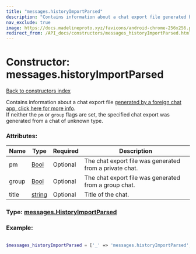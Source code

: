 ```yaml
---
title: "messages.historyImportParsed"
description: "Contains information about a chat export file generated by a foreign chat app, click here for more info.  "
nav_exclude: true
image: https://docs.madelineproto.xyz/favicons/android-chrome-256x256.png
redirect_from: /API_docs/constructors/messages_historyImportParsed.html
---
```

# Constructor: messages.historyImportParsed  
[Back to constructors index](/API_docs/constructors/index.html)



Contains information about a chat export file [generated by a foreign chat app, click here for more info](https://core.telegram.org/api/import).  
If neither the `pm` or `group` flags are set, the specified chat export was generated from a chat of unknown type.

### Attributes:

| Name     |    Type       | Required | Description |
|----------|---------------|----------|-------------|
|pm|[Bool](/API_docs/types/Bool.html) | Optional|The chat export file was generated from a private chat.|
|group|[Bool](/API_docs/types/Bool.html) | Optional|The chat export file was generated from a group chat.|
|title|[string](/API_docs/types/string.html) | Optional|Title of the chat.|



### Type: [messages.HistoryImportParsed](/API_docs/types/messages.HistoryImportParsed.html)


### Example:

```php

$messages_historyImportParsed = ['_' => 'messages.historyImportParsed', 'pm' => Bool, 'group' => Bool, 'title' => 'string'];
```  
